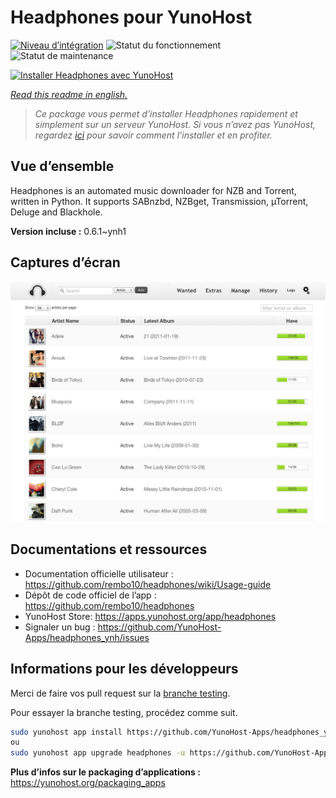 <!--
N.B.: This README was automatically generated by https://github.com/YunoHost/apps/tree/master/tools/README-generator
It shall NOT be edited by hand.
-->

# Headphones pour YunoHost

[![Niveau d’intégration](https://dash.yunohost.org/integration/headphones.svg)](https://dash.yunohost.org/appci/app/headphones) ![Statut du fonctionnement](https://ci-apps.yunohost.org/ci/badges/headphones.status.svg) ![Statut de maintenance](https://ci-apps.yunohost.org/ci/badges/headphones.maintain.svg)

[![Installer Headphones avec YunoHost](https://install-app.yunohost.org/install-with-yunohost.svg)](https://install-app.yunohost.org/?app=headphones)

*[Read this readme in english.](./README.md)*

> *Ce package vous permet d’installer Headphones rapidement et simplement sur un serveur YunoHost.
Si vous n’avez pas YunoHost, regardez [ici](https://yunohost.org/#/install) pour savoir comment l’installer et en profiter.*

## Vue d’ensemble

Headphones is an automated music downloader for NZB and Torrent, written in Python. It supports SABnzbd, NZBget, Transmission, µTorrent, Deluge and Blackhole.


**Version incluse :** 0.6.1~ynh1

## Captures d’écran

![Capture d’écran de Headphones](./doc/screenshots/screenshot01.png)

## Documentations et ressources

* Documentation officielle utilisateur : <https://github.com/rembo10/headphones/wiki/Usage-guide>
* Dépôt de code officiel de l’app : <https://github.com/rembo10/headphones>
* YunoHost Store: <https://apps.yunohost.org/app/headphones>
* Signaler un bug : <https://github.com/YunoHost-Apps/headphones_ynh/issues>

## Informations pour les développeurs

Merci de faire vos pull request sur la [branche testing](https://github.com/YunoHost-Apps/headphones_ynh/tree/testing).

Pour essayer la branche testing, procédez comme suit.

``` bash
sudo yunohost app install https://github.com/YunoHost-Apps/headphones_ynh/tree/testing --debug
ou
sudo yunohost app upgrade headphones -u https://github.com/YunoHost-Apps/headphones_ynh/tree/testing --debug
```

**Plus d’infos sur le packaging d’applications :** <https://yunohost.org/packaging_apps>
